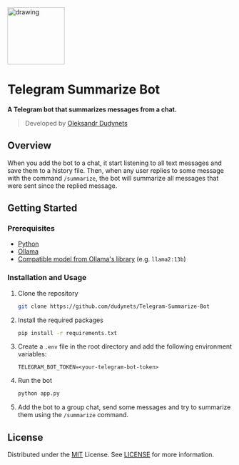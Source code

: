 <a href="https://github.com/dudynets/Telegram-Summarize-Bot">
  <img src="https://user-images.githubusercontent.com/39008921/191470114-c074b17f-1c88-4af3-b089-1b14418cabf5.png" alt="drawing" width="128"/>
</a>

# Telegram Summarize Bot

<p><strong>A Telegram bot that summarizes messages from a chat.</strong></p>

> Developed by [Oleksandr Dudynets](https://dudynets.dev)

## Overview

When you add the bot to a chat, it start listening to all text messages and save them to a history file.
Then, when any user replies to some message with the command `/summarize`, the bot will summarize all messages that were sent since the replied message.

## Getting Started

### Prerequisites

- [Python](https://www.python.org/)
- [Ollama](https://ollama.com/)
- [Compatible model from Ollama's library](https://ollama.com/library) (e.g. `llama2:13b`)

### Installation and Usage

1. Clone the repository
   ```sh
   git clone https://github.com/dudynets/Telegram-Summarize-Bot
   ```
2. Install the required packages
   ```sh
   pip install -r requirements.txt
   ```
3. Create a `.env` file in the root directory and add the following environment variables:
   ```env
   TELEGRAM_BOT_TOKEN=<your-telegram-bot-token>
   ```
4. Run the bot
   ```sh
   python app.py
   ```
5. Add the bot to a group chat, send some messages and try to summarize them using the `/summarize` command.

## License

Distributed under the [MIT](https://choosealicense.com/licenses/mit/) License.
See [LICENSE](LICENSE) for more information.
